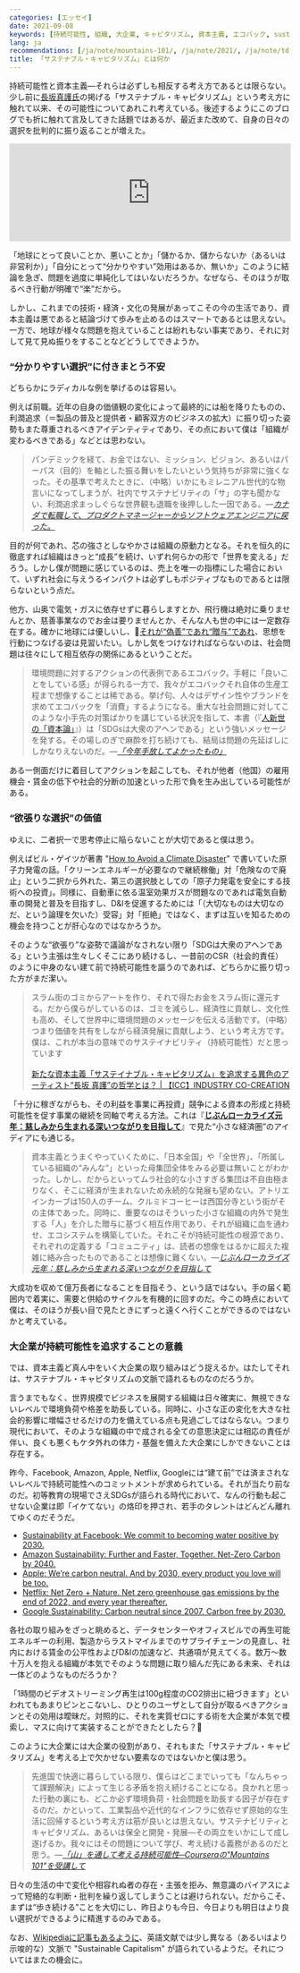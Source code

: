 ```yaml
---
categories: [エッセイ]
date: 2021-09-08
keywords: [持続可能性, 組織, 大企業, キャピタリズム, 資本主義, エコバック, sustainability, 追求, 社会問題, 事業]
lang: ja
recommendations: [/ja/note/mountains-101/, /ja/note/2021/, /ja/note/td-to-amazon/]
title: 「サステナブル・キャピタリズム」とは何か
---
```


持続可能性と資本主義&mdash;それらは必ずしも相反する考え方であるとは限らない。少し前に[長坂真護氏](https://www.magogallery.online/about)の掲げる「サステナブル・キャピタリズム」という考え方に触れて以来、その可能性についてあれこれ考えている。後述するようにこのブログでも折に触れて言及してきた話題ではあるが、最近また改めて、自身の日々の選択を批判的に振り返ることが増えた。

<iframe allow="autoplay *; encrypted-media *; fullscreen *" frameborder="0" height="175" style="width:100%;max-width:660px;overflow:hidden;background:transparent;" sandbox="allow-forms allow-popups allow-same-origin allow-scripts allow-storage-access-by-user-activation allow-top-navigation-by-user-activation" src="https://embed.podcasts.apple.com/al/podcast/%E5%BE%8C%E8%97%A4%E6%AD%A3%E6%96%87-%E7%BE%8E%E8%A1%93%E5%AE%B6-%E9%95%B7%E5%9D%82%E7%9C%9F%E8%AD%B7-%E4%B8%96%E7%95%8C%E3%81%8C%E6%8A%B1%E3%81%88%E3%82%8B-%E3%81%94%E3%81%BF%E5%95%8F%E9%A1%8C-%E3%82%92%E8%80%83%E3%81%88%E3%82%8B/id1506148093?i=1000525333856"></iframe>

「地球にとって良いことか、悪いことか」「儲かるか、儲からないか（あるいは非営利か）」「自分にとって“分かりやすい”効用はあるか、無いか」このように結論を急ぎ、問題を過度に単純化してはいないだろうか。なぜなら、そのほうが取るべき行動が明確で“楽”だから。

しかし、これまでの技術・経済・文化の発展があってこその今の生活であり、資本主義は悪であると結論づけて歩みを止めるのはスマートであるとは思えない。一方で、地球が様々な問題を抱えていることは紛れもない事実であり、それに対して見て見ぬ振りをすることなどどうしてできようか。

### “分かりやすい選択”に付きまとう不安

どちらかにラディカルな例を挙げるのは容易い。

例えば前職。近年の自身の価値観の変化によって最終的には船を降りたものの、利潤追求（＝製品の普及と提供者・顧客双方のビジネスの拡大）に振り切った姿勢もまた尊重されるべきアイデンティティであり、その点において僕は「組織が変わるべきである」などとは思わない。

> パンデミックを経て、お金ではない、ミッション、ビジョン、あるいはパーパス（目的）を軸とした振る舞いをしたいという気持ちが非常に強くなった。その基準で考えたときに、（中略）いかにもミレニアル世代的な物言いになってしまうが、社内でサステナビリティの「サ」の字も聞かない、利潤追求まっしぐらな世界観も退職を後押しした一因である。*&mdash;[カナダで転職して、プロダクトマネージャーからソフトウェアエンジニアに戻った。](/ja/note/td-to-amazon/)*

目的が何であれ、芯の強さとしなやかさは組織の原動力となる。それを恒久的に徹底すれば組織はきっと“成長”を続け、いずれ何らかの形で「世界を変える」だろう。しかし僕が問題に感じているのは、売上を唯一の指標にした場合において、いずれ社会に与えうるインパクトは必ずしもポジティブなものであるとは限らないという点だ。

他方、山奥で電気・ガスに依存せずに暮らしますとか、飛行機は絶対に乗りませんとか、慈善事業なのでお金は要りませんとか、そんな人も世の中には一定数存在する。確かに地球には優しいし、[それが“偽善”であれ“贈与”であれ](/ja/note/the-gifts-in-the-world/)、思想を行動につなげる姿は見習いたい。しかし気をつけなければならないのは、社会問題は往々にして相互依存の関係にあるということだ。

> 環境問題に対するアクションの代表例であるエコバック。手軽に「良いことをしている感」が得られる一方で、我々がエコバックそれ自体の生産工程まで想像することは稀である。挙げ句、人々はデザイン性やブランドを求めてエコバックを「消費」するようになる。重大な社会問題に対してこのような小手先の対策ばかりを講じている状況を指して、本書（『[人新世の「資本論」](https://amzn.to/2X2hPTf)』）は「SDGsは大衆のアヘンである」という強いメッセージを発する。その場しのぎで麻酔を打ち続けても、結局は問題の先延ばしにしかなりえないのだ。*&mdash;[「今年手放してよかったもの」](/ja/note/capitalism-in-anthropocene/)*

ある一側面だけに着目してアクションを起こしても、それが他者（他国）の雇用機会・賃金の低下や社会的分断の加速といった形で負を生み出している可能性がある。

### “欲張りな選択”の価値

ゆえに、二者択一で思考停止に陥らないことが大切であると僕は思う。

例えばビル・ゲイツが著書 "[How to Avoid a Climate Disaster](https://amzn.to/3qb9tpP)" で書いていた原子力発電の話。「クリーンエネルギーが必要なので継続稼働」対「危険なので廃止」という二択から外れた、第三の選択肢としての「原子力発電を安全にする技術への投資」。同様に、自動車に依る温室効果ガスが問題なのであれば電気自動車の開発と普及を目指すし、D&Iを促進するためには「（大切なものは大切なのだ、という論理を欠いた）受容」対「拒絶」ではなく、まずは互いを知るための機会を持つことが肝心なのではなかろうか。

そのような“欲張り”な姿勢で議論がなされない限り「SDGは大衆のアヘンである」という主張は生々しくそこにあり続けるし、一昔前のCSR（社会的責任）のように中身のない建て前で持続可能性を謳うのであれば、どちらかに振り切った方がまだ潔い。

> スラム街のゴミからアートを作り、それで得たお金をスラム街に還元する。だから僕らがしているのは、ゴミを減らし、経済性に貢献し、文化性も高め、そして世界中に環境問題のメッセージを伝える活動です。（中略）つまり価値を共有をしながら経済発展に貢献しよう、という考え方です。僕は、これが本当の意味でのサステイナビリティ（持続可能性）だと思っています<br/><br/>[新たな資本主義「サステイナブル・キャピタリズム」を追求する異色のアーティスト“長坂 真護”の哲学とは？ | 【ICC】INDUSTRY CO-CREATION](https://industry-co-creation.com/report/50369)

「十分に稼ぎながらも、その利益を事業に再投資」競争による資本の形成と持続可能性を促す事業の継続を同軸で考える方法。これは『**[じぶんローカライズ元年：慈しみから生まれる深いつながりを目指して](/ja/note/2021/)**』で見た“小さな経済圏”のアイディアにも通じる。

> 資本主義とうまくやっていくために、「日本全国」や「全世界」、「所属している組織の“みんな”」といった母集団全体をみる必要は無いことがわかった。しかし、だからといってムラ社会的な小さすぎる集団は不自由極まりなく、そこに経済が生まれないため永続的な発展も望めない。アトリエインカーブは150人のチーム、クルミドコーヒーは西国分寺という街がその主体であった。同時に、重要なのはそういった小さな組織の内外で発生する「人」を介した贈与に基づく相互作用であり、それが組織に血を通わせ、エコシステムを構築していた。それこそが持続可能性の根源であり、それぞれの定義する「コミュニティ」は、読者の想像をはるかに超えた複雑に絡み合ったものであることは想像に難くない。*&mdash;[じぶんローカライズ元年：慈しみから生まれる深いつながりを目指して](/ja/note/2021/)*

大成功を収めて億万長者になることを目指そう、という話ではない。手の届く範囲内で着実に、需要と供給のサイクルを有機的に回すのだ。今この時点において僕は、そのほうが長い目で見たときにずっと遠くへ行くことができるのではないかと考えている。

### 大企業が持続可能性を追求することの意義

では、資本主義ど真ん中をいく大企業の取り組みはどう捉えるか。はたしてそれは、サステナブル・キャピタリズムの文脈で語れるものなのだろうか。

言うまでもなく、世界規模でビジネスを展開する組織は日々確実に、無視できないレベルで環境負荷や格差を助長している。同時に、小さな正の変化を大きな社会的影響に増幅させるだけの力を備えている点も見過ごしてはならない。つまり現代において、そのような組織の中で成される全ての意思決定には相応の責任が伴い、良くも悪くもケタ外れの体力・基盤を備えた大企業にしかできないことは存在する。

昨今、Facebook, Amazon, Apple, Netflix, Googleには“建て前”では済まされないレベルで持続可能性へのコミットメントが求められている。それが当たり前なのだ。初等教育の現場でさえSDGsが語られる時代において、なんの行動も起こせない企業は即「イケてない」の烙印を押され、若手のタレントはどんどん離れてゆくのだそうだ。

- [Sustainability at Facebook: We commit to becoming water positive by 2030.](https://sustainability.fb.com/)
- [Amazon Sustainability: Further and Faster, Together. Net-Zero Carbon by 2040.](https://sustainability.aboutamazon.com/)
- [Apple: We’re carbon neutral. And by 2030, every product you love will be too.](https://www.apple.com/environment/)
- [Netflix: Net Zero + Nature. Net zero greenhouse gas emissions by the end of 2022, and every year thereafter.](https://about.netflix.com/en/news/net-zero-nature-our-climate-commitment)
- [Google Sustainability: Carbon neutral since 2007. Carbon free by 2030.](https://sustainability.google/)

各社の取り組みをざっと眺めると、データセンターやオフィスビルでの再生可能エネルギーの利用、製造からラストマイルまでのサプライチェーンの見直し、社内における賃金の公平性およびD&Iの加速など、共通項が見えてくる。数万〜数十万人を抱える組織が本気でそのような問題に取り組んだ先にある未来、それは一体どのようなものだろうか？

「1時間のビデオストリーミング再生は100g程度のCO2排出に紐づきます」といわれてもあまりピンとこないし、ひとりのユーザとして自分が取るべきアクションとその効用は曖昧だ。対照的に、それを実質ゼロにする術を大企業が本気で模索し、マスに向けて実装することができたとしたら？

このように大企業には大企業の役割があり、それもまた「サステナブル・キャピタリズム」を考える上で欠かせない要素なのではないかと僕は思う。

> 先進国で快適に暮らしている限り、僕らはどこまでいっても「なんちゃって課題解決」によって生じる矛盾を抱え続けることになる。良かれと思った行動の裏にも、どこか必ず環境負荷・社会問題を助長する因子が存在するのだ。かといって、工業製品や近代的なインフラに依存せず原始的な生活に回帰するという考え方は筋が良いとは思えない。サステナビリティとキャピタリズム、あるいは保全と開発・発展—その両立をいかにして成し遂げるか。我々にはその問題について学び、考え続ける義務があるのだと思う。*&mdash;[「山」を通して考える持続可能性─Courseraの"Mountains 101"を受講して](/ja/note/mountains-101/)*

日々の生活の中で変化や相容れぬ者の存在・主張を拒み、無意識のバイアスによって短絡的な判断・批判を繰り返してしまうことは避けられない。だからこそ、まずは“歩き続ける”ことを大切にし、昨日よりも今日、今日よりも明日はより良い選択ができるように精進するのみである。

なお、[Wikipediaに記事もあるように](https://en.wikipedia.org/wiki/Sustainable_capitalism)、英語文献では少し異なる（あるいはより示唆的な）文脈で "Sustainable Capitalism" が語られているようだ。それについてはまたの機会に。